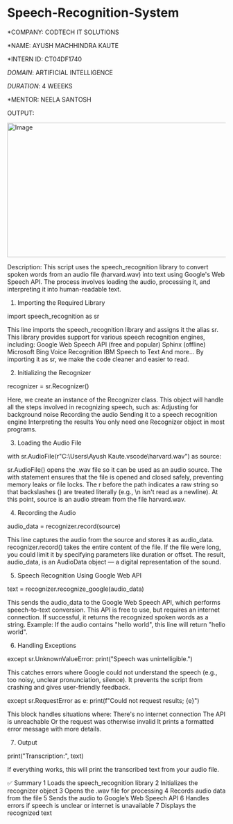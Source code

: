 # Speech-Recognition-System

*COMPANY: CODTECH IT SOLUTIONS

*NAME: AYUSH MACHHINDRA KAUTE

*INTERN ID: CT04DF1740

*DOMAIN*: ARTIFICIAL INTELLIGENCE

*DURATION*: 4 WEEEKS

*MENTOR: NEELA SANTOSH

OUTPUT:

<img width="1800" height="309" alt="Image" src="https://github.com/user-attachments/assets/d967e792-832b-450c-80e6-f3d99f57072f" />

Description:
This script uses the speech_recognition library to convert spoken words from an audio file (harvard.wav) into text using Google's Web Speech API. The process involves loading the audio, processing it, and interpreting it into human-readable text.

1. Importing the Required Library
 
import speech_recognition as sr

This line imports the speech_recognition library and assigns it the alias sr. This library provides support for various speech recognition engines, including:
Google Web Speech API (free and popular)
Sphinx (offline)
Microsoft Bing Voice Recognition
IBM Speech to Text
And more...
By importing it as sr, we make the code cleaner and easier to read.

2. Initializing the Recognizer

recognizer = sr.Recognizer()

Here, we create an instance of the Recognizer class. This object will handle all the steps involved in recognizing speech, such as:
Adjusting for background noise
Recording the audio
Sending it to a speech recognition engine
Interpreting the results
You only need one Recognizer object in most programs.

3. Loading the Audio File

with sr.AudioFile(r"C:\Users\Ayush Kaute\.vscode\harvard.wav") as source:

sr.AudioFile() opens the .wav file so it can be used as an audio source.
The with statement ensures that the file is opened and closed safely, preventing memory leaks or file locks.
The r before the path indicates a raw string so that backslashes (\) are treated literally (e.g., \n isn't read as a newline).
At this point, source is an audio stream from the file harvard.wav.

4. Recording the Audio

audio_data = recognizer.record(source)

This line captures the audio from the source and stores it as audio_data.
recognizer.record() takes the entire content of the file.
If the file were long, you could limit it by specifying parameters like duration or offset.
The result, audio_data, is an AudioData object — a digital representation of the sound.

5. Speech Recognition Using Google Web API

text = recognizer.recognize_google(audio_data)

This sends the audio_data to the Google Web Speech API, which performs speech-to-text conversion.
This API is free to use, but requires an internet connection.
If successful, it returns the recognized spoken words as a string.
Example:
If the audio contains "hello world", this line will return "hello world".

6. Handling Exceptions

except sr.UnknownValueError:
    print("Speech was unintelligible.")
    
This catches errors where Google could not understand the speech (e.g., too noisy, unclear pronunciation, silence). It prevents the script from crashing and gives user-friendly feedback.

except sr.RequestError as e:
    print(f"Could not request results; {e}")
    
This block handles situations where:
There's no internet connection
The API is unreachable
Or the request was otherwise invalid
It prints a formatted error message with more details.

7. Output

print("Transcription:", text)

If everything works, this will print the transcribed text from your audio file.

✅ Summary
1	Loads the speech_recognition library
2	Initializes the recognizer object
3	Opens the .wav file for processing
4	Records audio data from the file
5	Sends the audio to Google’s Web Speech API
6	Handles errors if speech is unclear or internet is unavailable
7	Displays the recognized text
